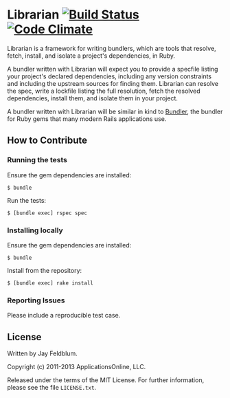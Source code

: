 Librarian [![Build Status](https://secure.travis-ci.org/applicationsonline/librarian.png)](http://travis-ci.org/applicationsonline/librarian) [![Code Climate](https://codeclimate.com/badge.png)](https://codeclimate.com/github/applicationsonline/librarian)
=========

Librarian is a framework for writing bundlers, which are tools that resolve,
fetch, install, and isolate a project's dependencies, in Ruby.

A bundler written with Librarian will expect you to provide a specfile listing
your project's declared dependencies, including any version constraints and
including the upstream sources for finding them. Librarian can resolve the spec,
write a lockfile listing the full resolution, fetch the resolved dependencies,
install them, and isolate them in your project.

A bundler written with Librarian will be similar in kind to [Bundler](http://gembundler.com),
the bundler for Ruby gems that many modern Rails applications use.

How to Contribute
-----------------

### Running the tests

Ensure the gem dependencies are installed:

    $ bundle

Run the tests:

    $ [bundle exec] rspec spec

### Installing locally

Ensure the gem dependencies are installed:

    $ bundle

Install from the repository:

    $ [bundle exec] rake install

### Reporting Issues

Please include a reproducible test case.

License
-------

Written by Jay Feldblum.

Copyright (c) 2011-2013 ApplicationsOnline, LLC.

Released under the terms of the MIT License. For further information, please see
the file `LICENSE.txt`.
